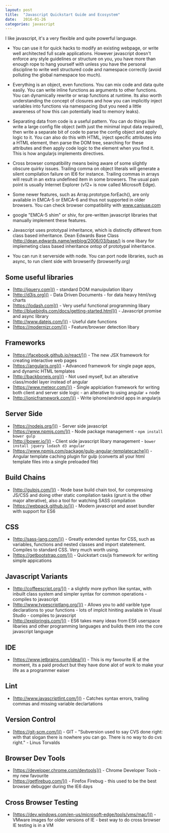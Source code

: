 ```yaml
---
layout: post
title:  "Javascript Quickstart Guide and Ecosystem"
date:   2016-01-26
categories: javascript 
---
```



I like javascript, it's a very flexible and quite powerful language. 

- You can use it for quick hacks to modify an existing webpage, or write well architected full scale applications. However javascript doesn't enforce any style guidelines or structure on you, you have more than enough rope to hang yourself with unless you have the personal discipline to write well structured code and namespace correctly (avoid polluting the global namespace too much).

- Everything is an object, even functions. You can mix code and data quite easily. You can write inline functions as arguments to other functions. You can dynamically rewrite or wrap functions at runtime. Its also worth understanding the concept of closures and how you can implicitly inject variables into functions via namespacing (but you need a little awareness of how this can potentially lead to memory leaks).

- Separating data from code is a useful pattern. You can do things like write a large config file object (with just the minimal input data required), then write a separate bit of code to parse the config object and apply logic to it. You can also do this with HTML, inject specific attributes into a HTML element, then parse the DOM tree, searching for these attributes and then apply code logic to the element when you find it. This is how angularjs implements directives.

- Cross browser compatibility means being aware of some slightly obscure quirky issues. Trailing comma on object literals will generate a silent compilation failure on IE6 for instance. Trailing commas in arrays will result in an extra undefined item in some browsers. The usual pain point is usually Internet Explorer (v12+ is now called Microsoft Edge). 

- Some newer features, such as Array.prototype.forEach(), are only available in EMCA-5 or EMCA-6 and thus not supported in older browsers. You can check browser compatibility with www.caniuse.com 

- google "EMCA-5 shim" or shiv, for pre-written javascript libraries that manually implement these features.

- Javascript uses prototypal inheritance, which is distinctly different from class based inheritance. Dean Edwards Base Class ([http://dean.edwards.name/weblog/2006/03/base/)]() is one libary for implemeting class based inheritance ontop of prototypal inheritance.

- You can run it serverside with node. You can port node libraries, such as async, to run client side with browserify (browserify.org)


## Some useful libraries

- [http://jquery.com]() - standard DOM manuipulation libary
- [http://d3js.org]() - Data Driven Documents - for data heavy html/svg charts
- [https://lodash.com]() - Very useful functional programming libary
- [http://bluebirdjs.com/docs/getting-started.html]() - Javascript promise and async library
- [http://www.datejs.com/]() - Useful date functions
- [https://modernizr.com/]() - Feature/browser detection libary

## Frameworks

- [https://facebook.github.io/react/]() - The new JSX framework for creating interactive web pages
- [https://angularjs.org]() - Advanced framework for single page apps, and dynamic HTML templates
- [http://backbonejs.org]() - Not used myself, but an alterative class/model layer instead of angular
- [https://www.meteor.com/]() - Single applciation framework for writing both client and server side logic - an alterative to using angular + node
- [http://ionicframework.com/]() - Write iphone/android apps in angularjs

## Server Side

- [https://nodejs.org/]() - Server side javascript
- [https://www.npmjs.com/]() - Node package management - `npm install bower gulp`
- [http://bower.io/]() - Client side javascript libary management - `bower install jquery lodash d3 angular`
- [https://www.npmjs.com/package/gulp-angular-templatecache]() - Angular template caching plugin for gulp (converts all your html template files into a single preloaded file)

## Build Chains

- [http://gulpjs.com/]() - Node base build chain tool, for compressing JS/CSS and doing other static compilation tasks (grunt is the other major alterative), also a tool for watching SASS compilation
- [https://webpack.github.io/]() - Modern javascript and asset bundler with support for ES6 

## CSS
- [http://sass-lang.com/]() - Greatly extended syntax for CSS, such as variables, functions and nested classes and import statetement. Compiles to standard CSS. Very much worth using.
- [https://getbootstrap.com/]() - Quickstart css/js framework for writing simple appications


## Javascript Variants
- [http://coffeescript.org/]() - a slightly more python like syntax, with inbuilt class system and simpler syntax for common operations - compiles to javascript
- [http://www.typescriptlang.org/]() - Allows you to add varible type declarations to your functions - lots of implcit hiniting available in Visual Studio - compiles to javascript
- [http://exploringjs.com/]() - ES6 takes many ideas from ES6 userspace libaries and other programming languages and builds them into the core javascript language   


## IDE
- [https://www.jetbrains.com/idea/]() - This is my favourite IE at the moment, its a paid product but they have done alot of work to make your life as a programmer eaiser


## Lint
- [http://www.javascriptlint.com/]() - Catches syntax errors, trailing commas and missing variable declartations 


## Version Control
- [https://git-scm.com/]() - GIT - "Subversion used to say CVS done right: with that slogan there is nowhere you can go. There is no way to do cvs right." - Linus Torvalds


## Browser Dev Tools
- [https://developer.chrome.com/devtools]() - Chrome Developer Tools - my new favourite
- [https://getfirebug.com/]() - Firefox Firebug - this used to be the best browser debugger during the IE6 days    


## Cross Browser Testing
- [https://dev.windows.com/en-us/microsoft-edge/tools/vms/mac/]() - VMware images for older versions of IE - best way to do cross browser IE testing is in a VM
